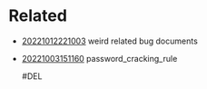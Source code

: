# Related

- [20221012221003](/zet/20221012221003/README.md) weird related bug documents

- [20221003151160](/zet/20221003151160/README.md) password_cracking_rule

    #DEL
